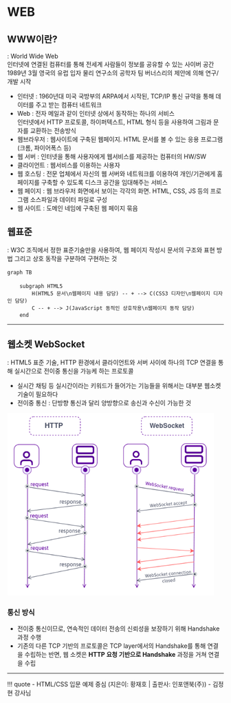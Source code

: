 # WEB

## WWW이란?
: World Wide Web
<br> 인터넷에 연결된 컴퓨터를 통해 전세계 사람들이 정보를 공유할 수 있는 사이버 공간
<br> 1989년 3월 영국의 유럽 입자 물리 연구소의 공학자 팀 버너스리의 제안에 의해 연구/개발 시작

- 인터넷 : 1960년대 미국 국방부의 ARPA에서 시작된, TCP/IP 통신 규약을 통해 데이터를 주고 받는 컴퓨터 네트워크
- Web : 전자 메일과 같이 인터넷 상에서 동작하는 하나의 서비스 <br> 인터넷에서 HTTP 프로토콜, 하이퍼텍스트, HTML 형식 등을 사용하여 그림과 문자를 교환하는 전송방식
- 웹브라우저 : 웹사이트에 구축된 웹페이지. HTML 문서를 볼 수 있는 응용 프로그램 (크롬, 파이어폭스 등)
- 웹 서버 : 인터넷을 통해 사용자에게 웹서비스를 제공하는 컴퓨터의 HW/SW
- 클라이언트 : 웹서비스를 이용하는 사용자
- 웹 호스팅 : 전문 업체에서 자신의 웹 서버와 네트워크를 이용하여 개인/기관에게 홈페이지를 구축할 수 있도록 디스크 공간을 임대해주는 서비스
- 웹 페이지 : 웹 브라우저 화면에서 보이는 각각의 화면. HTML, CSS, JS 등의 프로그램 소스파일과 데이터 파일로 구성
- 웹 사이트 : 도메인 네임에 구축된 웹 페이지 묶음

## 웹표준
: W3C 조직에서 정한 표준기술만을 사용하여, 웹 페이지 작성시 문서의 구조와 표현 방법 그리고 상호 동작을 구분하여 구현하는 것

```mermaid
graph TB

    subgraph HTML5
        H(HTML5 문서\n웹페이지 내용 담당) -- + --> C(CSS3 디자인\n웹페이지 디자인 담당)
        C -- + --> J(JavaScript 동적인 상호작용\n웹페이지 동작 담당)
    end
```

---
## 웹소켓 WebSocket
: HTML5 표준 기술, HTTP 환경에서 클라이언트와 서버 사이에 하나의 TCP 연결을 통해 실시간으로 전이중 통신을 가능케 하는 프로토콜

- 실시간 채팅 등 실시간이라는 키워드가 들어가는 기능들을 위해서는 대부분 웹소켓 기술이 필요하다
- 전이중 통신 : 단방향 통신과 달리 양방향으로 송신과 수신이 가능한 것

![socket-1](./images/websocket.png)

### 통신 방식

- 전이중 통신이므로, 연속적인 데이터 전송의 신뢰성을 보장하기 위해 Handshake 과정 수행
- 기존의 다른 TCP 기반의 프로토콜은 TCP layer에서의 Handshake를 통해 연결을 수립하는 반면, 웹 소켓은 **HTTP 요청 기반으로 Handshake** 과정을 거쳐 연결을 수립

---
!!! quote
    - HTML/CSS 입문 예제 중심 (지은이: 황재호 | 출판사: 인포앤북(주))
    - 김정현 강사님